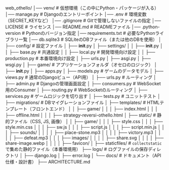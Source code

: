 web_othello/
│── venv/                     # 仮想環境（この中にPython・パッケージが入る）
│── manage.py                  # Djangoのエントリーポイント
│── .env                        # 環境変数（SECRET_KEYなど）
│── .gitignore                  # Gitで管理しないファイルの指定
│── LICENSE                    # ライセンス
│── README.md                    # READMEファイル
│── .python-version                    # Pythonのバージョン指定
│── requirements.txt            # 必要なPythonライブラリ一覧
│── db.sqlite3                  # SQLiteのDBファイル（または他のDBを使用）
│
├── config/                   # 設定ファイル
│   ├── __init__.py
│   ├── settings/
│   │   ├── __init__.py
│   │   ├── base.py           # 共通設定
│   │   ├── local.py          # 開発環境向け設定
│   │   ├── production.py     # 本番環境向け設定
│   ├── urls.py
│   ├── asgi.py
│   ├── wsgi.py
│
├── game/                        # アプリケーションフォルダ（オセロのロジック）
│   ├── __init__.py
│   ├── apps.py
│   ├── models.py                # ゲームのデータモデル
│   ├── views.py                 # 通常のDjangoビュー（API用）
│   ├── urls.py                  # ルーティング
│   ├── admin.py                 # Djangoの管理画面設定
│   ├── consumers.py             # WebSocket用のConsumer
│   ├── routing.py               # WebSocketのルーティング
│   ├── services.py              # ゲームロジックを切り出す
│   ├── tests.py                 # ユニットテスト
│   ├── migrations/              # DBマイグレーションファイル
│   ├── templates/               # HTMLテンプレート（フロントエンド）
│   │   ├── game/
│   │   │   ├── index.html
│   │   │   ├── offline.html
│   │   │   ├── strategy-reversi-othello.html
│   ├── static/                   # 静的ファイル（CSS, JS, 画像）
│   │   ├── game/
│   │   │   ├── style.css
│   │   │   ├── style.min.css
│   │   │   ├── sw.js
│   │   │   ├── script.js
│   │   │   ├── script.min.js
│   │   │   ├── sounds/
│   │   │   │   ├── place-stone.mp3
│   │   │   │   ├── victory.mp3
│   │   │   │   ├── defeat.mp3
│   │   │   ├── images/
│   │   │   │   ├── share.svg
│   │   │   │   ├── share-image.webp
│   │   │   │   ├── favicon/
│
├── staticfiles/                 # `collectstatic` で集めた静的ファイル（本番環境用）
├── logs/                        # ログファイルの保存ディレクトリ
│   ├── django.log
│   ├── error.log
│
└── docs/                        # ドキュメント（API仕様・設計書）
    ├── ARCHITECTURE.md